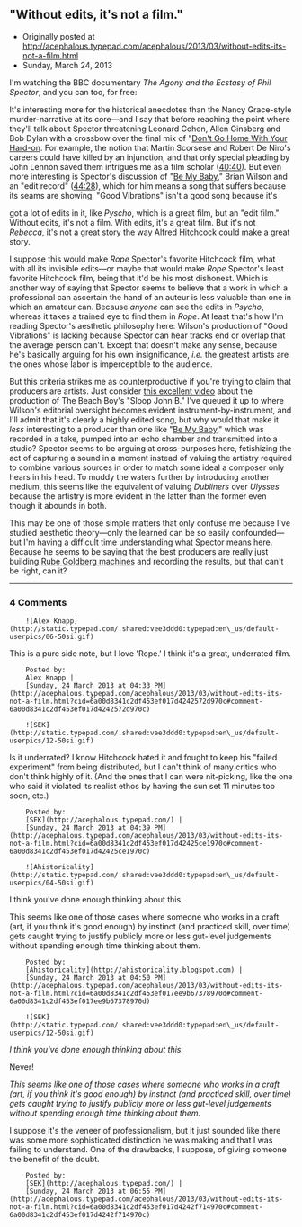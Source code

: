 ## "Without edits, it's not a film."

 * Originally posted at http://acephalous.typepad.com/acephalous/2013/03/without-edits-its-not-a-film.html
 * Sunday, March 24, 2013



I'm watching the BBC documentary _The Agony and the Ecstasy of Phil Spector_, and you can too, for free:





It's interesting more for the historical anecdotes than the Nancy Grace-style murder-narrative at its core—and I say that before reaching the point where they'll talk about Spector threatening Leonard Cohen, Allen Ginsberg and Bob Dylan with a crossbow over the final mix of "[Don't Go Home With Your Hard-on](http://www.youtube.com/watch?v=yJJp01asKgg). For example, the notion that Martin Scorsese and Robert De Niro's careers could have killed by an injunction, and that only special pleading by John Lennon saved them intrigues me as a film scholar ([40:40](http://youtu.be/90zip4w\_ICU#t=40m00s)). But even more interesting is Spector's discussion of "[Be My Baby](http://youtu.be/8-0upHlWfQ4)," Brian Wilson and an "edit record" ([44:28](http://youtu.be/90zip4w\_ICU#t=44m28s)), which for him means a song that suffers because its seams are showing. "Good Vibrations" isn't a good song because it's

got a lot of edits in it, like _Pyscho_, which is a great film, but an "edit film." Without edits, it's not a film. With edits, it's a great film. But it's not _Rebecca_, it's not a great story the way Alfred Hitchcock could make a great story.

I suppose this would make _Rope_ Spector's favorite Hitchcock film, what with all its invisible edits—or maybe that would make _Rope_ Spector's least favorite Hitchcock film, being that it'd be his most dishonest. Which is another way of saying that Spector seems to believe that a work in which a professional can ascertain the hand of an auteur is less valuable than one in which an amateur can. Because _anyone_ can see the edits in _Psycho_, whereas it takes a trained eye to find them in _Rope_. At least that's how I'm reading Spector's aesthetic philosophy here: Wilson's production of "Good Vibrations" is lacking because Spector can hear tracks end or overlap that the average person can't. Except that doesn't make any sense, because he's basically arguing for his own insignificance, _i.e._ the greatest artists are the ones whose labor is imperceptible to the audience.

But this criteria strikes me as counterproductive if you're trying to claim that producers are artists. Just consider [this excellent video](http://youtu.be/h9iu65sot1E#t=02m14s) about the production of The Beach Boy's "Sloop John B." I've queued it up to where Wilson's editorial oversight becomes evident instrument-by-instrument, and I'll admit that it's clearly a highly edited song, but why would that make it _less_ interesting to a producer than one like "[Be My Baby](http://youtu.be/8-0upHlWfQ4)," which was recorded in a take, pumped into an echo chamber and transmitted into a studio? Spector seems to be arguing at cross-purposes here, fetishizing the act of capturing a sound in a moment instead of valuing the artistry required to combine various sources in order to match some ideal a composer only hears in his head. To muddy the waters further by introducing another medium, this seems like the equivalent of valuing _Dubliners_ over _Ulysses_ because the artistry is more evident in the latter than the former even though it abounds in both.

This may be one of those simple matters that only confuse me because I've studied aesthetic theory—only the learned can be so easily confounded—but I'm having a difficult time understanding what Spector means here. Because he seems to be saying that the best producers are really just building [Rube Goldberg machines](http://en.wikipedia.org/wiki/Rube\_Goldberg\_machine) and recording the results, but that can't be right, can it?

		

* * *

### 4 Comments 

		

                
[]()

	

		![Alex Knapp](http://static.typepad.com/.shared:vee3ddd0:typepad:en\_us/default-userpics/06-50si.gif)
	

	

		

This is a pure side note, but I love 'Rope.' I think it's a great, underrated film.

	

		Posted by:
		Alex Knapp |
		[Sunday, 24 March 2013 at 04:33 PM](http://acephalous.typepad.com/acephalous/2013/03/without-edits-its-not-a-film.html?cid=6a00d8341c2df453ef017d4242572d970c#comment-6a00d8341c2df453ef017d4242572d970c)

[]()

	

		![SEK](http://static.typepad.com/.shared:vee3ddd0:typepad:en\_us/default-userpics/12-50si.gif)
	

	

		

Is it underrated? I know Hitchcock hated it and fought to keep his "failed experiment" from being distributed, but I can't think of many critics who don't think highly of it. (And the ones that I can were nit-picking, like the one who said it violated its realist ethos by having the sun set 11 minutes too soon, etc.)

	

		Posted by:
		[SEK](http://acephalous.typepad.com/) |
		[Sunday, 24 March 2013 at 04:39 PM](http://acephalous.typepad.com/acephalous/2013/03/without-edits-its-not-a-film.html?cid=6a00d8341c2df453ef017d42425ce1970c#comment-6a00d8341c2df453ef017d42425ce1970c)

[]()

	

		![Ahistoricality](http://static.typepad.com/.shared:vee3ddd0:typepad:en\_us/default-userpics/04-50si.gif)
	

	

		

I think you've done enough thinking about this. 

This seems like one of those cases where someone who works in a craft (art, if you think it's good enough) by instinct (and practiced skill, over time) gets caught trying to justify publicly more or less gut-level judgements without spending enough time thinking about them. 

	

		Posted by:
		[Ahistoricality](http://ahistoricality.blogspot.com) |
		[Sunday, 24 March 2013 at 04:50 PM](http://acephalous.typepad.com/acephalous/2013/03/without-edits-its-not-a-film.html?cid=6a00d8341c2df453ef017ee9b67378970d#comment-6a00d8341c2df453ef017ee9b67378970d)

[]()

	

		![SEK](http://static.typepad.com/.shared:vee3ddd0:typepad:en\_us/default-userpics/12-50si.gif)
	

	

		

_I think you've done enough thinking about this._ 

Never!

_This seems like one of those cases where someone who works in a craft (art, if you think it's good enough) by instinct (and practiced skill, over time) gets caught trying to justify publicly more or less gut-level judgements without spending enough time thinking about them._ 

I suppose it's the veneer of professionalism, but it just sounded like there was some more sophisticated distinction he was making and that I was failing to understand. One of the drawbacks, I suppose, of giving someone the benefit of the doubt.

	

		Posted by:
		[SEK](http://acephalous.typepad.com/) |
		[Sunday, 24 March 2013 at 06:55 PM](http://acephalous.typepad.com/acephalous/2013/03/without-edits-its-not-a-film.html?cid=6a00d8341c2df453ef017d4242f714970c#comment-6a00d8341c2df453ef017d4242f714970c)

		

        
